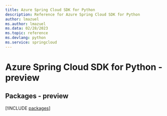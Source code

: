 ```yaml
---
title: Azure Spring Cloud SDK for Python
description: Reference for Azure Spring Cloud SDK for Python
author: lmazuel
ms.author: lmazuel
ms.data: 02/28/2023
ms.topic: reference
ms.devlang: python
ms.service: springcloud
---
```

# Azure Spring Cloud SDK for Python - preview
## Packages - preview
[!INCLUDE [packages](spring-cloud-index.md)]